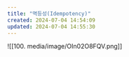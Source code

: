 ```yaml
---
title: "멱등성(Idempotency)"
created: 2024-07-04 14:54:09
updated: 2024-07-04 14:55:30
---
```

![[100. media/image/OIn02O8FQV.png]]